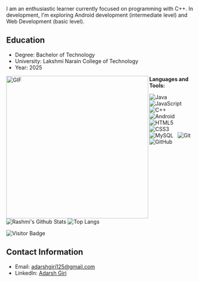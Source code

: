 
I am an enthusiastic learner currently focused on programming with C++. In development, I'm exploring Android development (intermediate level) and Web Development (basic level).


## Education

- Degree: Bachelor of Technology
- University: Lakshmi Narain College of Technology
- Year: 2025

<img align="Left" alt="GIF" src="https://raw.githubusercontent.com/rahul-jha98/rahul-jha98/main/techstack.gif" width="380px"/>


**Languages and Tools:** 

![Java](https://img.shields.io/badge/-Java-black?logo=java&style=social)&nbsp;&nbsp;
![JavaScript](https://img.shields.io/badge/-JavaScript-black?logo=javascript&style=social)&nbsp;&nbsp;
![C++](https://img.shields.io/badge/-C++-black?logo=c&style=social)&nbsp;&nbsp;
![Android](https://img.shields.io/badge/-Android-black?logo=android&style=social)&nbsp;&nbsp;
![HTML5](https://img.shields.io/badge/-HTML5-black?logo=html5&style=social)&nbsp;&nbsp;
![CSS3](https://img.shields.io/badge/-CSS3-black?logo=css3&style=social)&nbsp;&nbsp;
![MySQL](https://img.shields.io/badge/-MySQL-black?logo=mysql&style=social)&nbsp;&nbsp;
![Git](https://img.shields.io/badge/-Git-black?logo=git&style=social)&nbsp;&nbsp;
![GitHub](https://img.shields.io/badge/-GitHub-black?logo=github&style=social)&nbsp;&nbsp;


![Rashmi's Github Stats](https://github-readme-stats.vercel.app/api?username=adarshgiri125&count_private=true&show_icons=true&include_all_commits=true)
![Top Langs](https://github-readme-stats.vercel.app/api/top-langs/?username=adarshgiri125&hide=TeX&layout=compact)

![Visitor Badge](https://visitor-badge.laobi.icu/badge?page_id=adarshgiri125.adarshgiri125)


## Contact Information

- Email: adarshgiri125@gmail.com
- LinkedIn: [Adarsh Giri](https://www.linkedin.com/in/adarsh-giri-186881230)

